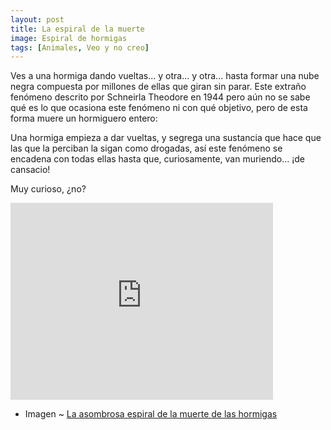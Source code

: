 ```yaml
---
layout: post
title: La espiral de la muerte
image: Espiral de hormigas
tags: [Animales, Veo y no creo]
---
```


Ves a una hormiga dando vueltas... y otra... y otra... hasta formar una nube negra compuesta por millones de ellas que giran sin parar. Este extraño fenómeno descrito por Schneirla Theodore en 1944 pero aún no se sabe qué es lo que ocasiona este fenómeno ni con qué objetivo, pero de esta forma muere un hormiguero entero:

Una hormiga empieza a dar vueltas, y segrega una sustancia que hace que las que la perciban la sigan como drogadas, así este fenómeno se encadena con todas ellas hasta que, curiosamente, van muriendo... ¡de cansacio!

Muy curioso, ¿no?

<iframe width="420" height="315" src="https://www.youtube-nocookie.com/embed/UOSPaodSmlo" frameborder="0" allowfullscreen></iframe>

 - Imagen ~ [La asombrosa espiral de la muerte de las hormigas](http://planetatierra.azumare.com/la-asombrosa-espiral-de-la-muerte-de-las-hormigas)
